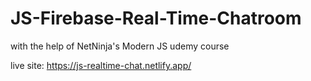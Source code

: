 # JS-Firebase-Real-Time-Chatroom

with the help of NetNinja's Modern JS udemy course

live site: https://js-realtime-chat.netlify.app/
